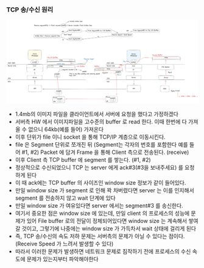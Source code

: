 ### TCP 송/수신 원리

<img src="../../images/TCP send and receive.png" alt="TCP" />
<br />

- 1.4mb의 이미지 파일을 클라이언트에서 서버에 요청을 했다고 가정하겠다
- 서버측 HW 에서 이미지파일을 고수준의 buffer 로 read 한다. 이때 한번에 다 가져올 수 없으니 64kb(예를 들어) 가져온다
- 이후 단위가 file 이니 socket 을 통해 TCP/IP 계층으로 이동시킨다.
- file 은 Segment 단위로 쪼개진 뒤 (Segment는 각자의 번호를 포함한다 예를 들어 #1, #2) Packet 에 담겨 Frame 을 통해 Client 측으로 전송된다. (receive)
- 이후 Client 측 TCP buffer 에 segment 를 쌓는다. (#1, #2)
- 정상적으로 수신되었으니 TCP 는 server 에게 ack#3(#3을 보내주세요) 를 요청하게 된다
- 이 때 ack에는 TCP buffer 의 사이즈인 window size 정보가 같이 들어있다.
- 만일 window size 가 segment 로 인해 꽉 차버렸다면 server 는 이를 인지해서 segment 를 전송하지 않고 wait 단계에 있다
- 만일 window size 가 여유있다면 server 에서는 segment#3 를 송신한다.
- 여기서 중요한 점은 window size 에 있는데, 만일 client 의 프로세스의 성능에 문제가 있어 File buffer 로의 전달이 정체되어있다면 window size 는 계속해서 쌓여갈 것이고, 그렇기에 나중에는 window size 가 가득차서 wait 상태에 걸리게 된다
- 즉, TCP 송/수신의 속도 저하 문제는 서버측의 문제가 아닐 수 있다는 점이다. (Receive Speed 가 느려서 발생할 수 있다)
- 따라서 이러한 문제가 발생하면 네트워크 문제로 짐작하기 전에 프로세스의 수신 속도에 문제가 있는지부터 파악해야한다
